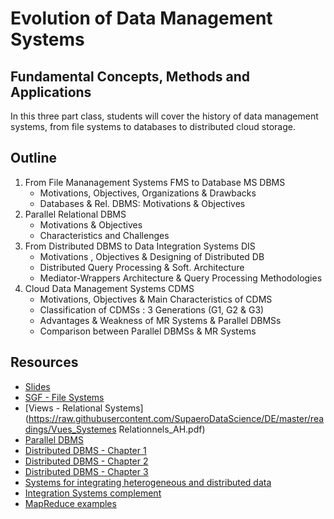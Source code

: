 # Evolution of Data Management Systems
## Fundamental Concepts, Methods and Applications

In this three part class, students will cover the history of data management systems, from file systems to databases to distributed cloud storage.

## Outline

1. From File Mananagement Systems FMS to Database MS DBMS
    + Motivations, Objectives, Organizations & Drawbacks
    + Databases & Rel. DBMS: Motivations & Objectives
2. Parallel Relational DBMS
    + Motivations & Objectives
    + Characteristics and Challenges
3. From Distributed DBMS to Data Integration Systems DIS
    + Motivations , Objectives & Designing of Distributed DB
    + Distributed Query Processing & Soft. Architecture
    +  Mediator-Wrappers Architecture & Query Processing Methodologies
4. Cloud Data Management Systems CDMS
    + Motivations, Objectives & Main Characteristics of CDMS
    + Classification of CDMSs : 3 Generations (G1, G2 & G3)
    + Advantages & Weakness of MR Systems & Parallel DBMSs
    + Comparison between Parallel DBMSs & MR Systems

## Resources

+ [Slides](https://raw.githubusercontent.com/SupaeroDataScience/DE/master/readings/Cours__Methodes_Outils_Big_Data_A3_Sept_2022_AH.pdf)
+ [SGF - File Systems](https://raw.githubusercontent.com/SupaeroDataScience/DE/master/readings/Fichier_SGF_MO_Big_Data_AH.pdf)
+ [Views - Relational Systems](https://raw.githubusercontent.com/SupaeroDataScience/DE/master/readings/Vues_Systemes Relationnels_AH.pdf)
+ [Parallel DBMS](https://raw.githubusercontent.com/SupaeroDataScience/DE/master/readings/Systemes_BD_Paralleles_MO_Big_Data_AH_New.pdf)
+ [Distributed DBMS - Chapter 1](https://raw.githubusercontent.com/SupaeroDataScience/DE/master/readings/DDB_Intro_MO_Big_Data_Chap1_AH.pdf)
+ [Distributed DBMS - Chapter 2](https://raw.githubusercontent.com/SupaeroDataScience/DE/master/readings/IDDB_Design_MO_Big_Data_Chap2_AH.pdf)
+ [Distributed DBMS - Chapter 3](https://raw.githubusercontent.com/SupaeroDataScience/DE/master/readings/IDDB_Query_Processing_MO_Big_Data_Chap3_AH.pdf)
+ [Systems for integrating heterogeneous and distributed
data](https://raw.githubusercontent.com/SupaeroDataScience/DE/master/readings/Systeme_integration_MO_Big_Data_Sept_2022_AH.pdf)
+ [Integration Systems complement](https://raw.githubusercontent.com/SupaeroDataScience/DE/master/readings/Complements_SI_MO_Big_Data_AH.pdf)
+ [MapReduce examples](https://raw.githubusercontent.com/SupaeroDataScience/DE/master/readings/Program_Examples_MapReduce_A3_AH_Sept_2022.pdf)

